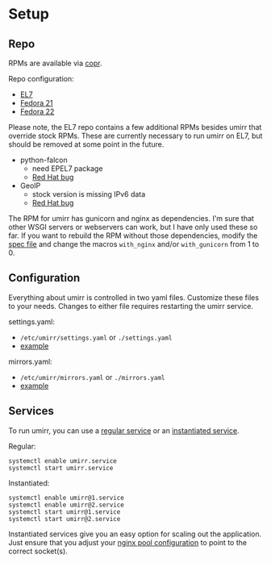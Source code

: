 # Setup

## Repo

RPMs are available via [copr](https://copr.fedoraproject.org/coprs/carlgeorge/umirr/).

Repo configuration:
* [EL7](https://copr.fedoraproject.org/coprs/carlgeorge/umirr/repo/epel-7/carlgeorge-umirr-epel-7.repo)
* [Fedora 21](https://copr.fedoraproject.org/coprs/carlgeorge/umirr/repo/fedora-21/carlgeorge-umirr-fedora-21.repo)
* [Fedora 22](https://copr.fedoraproject.org/coprs/carlgeorge/umirr/repo/fedora-22/carlgeorge-umirr-fedora-22.repo)

Please note, the EL7 repo contains a few additional RPMs besides umirr that override stock RPMs.  These are currently necessary to run umirr on EL7, but should be removed at some point in the future.

* python-falcon
    * need EPEL7 package
    * [Red Hat bug](https://bugzilla.redhat.com/show_bug.cgi?id=1158971)
* GeoIP
    * stock version is missing IPv6 data
    * [Red Hat bug](https://bugzilla.redhat.com/show_bug.cgi?id=1201857)

The RPM for umirr has gunicorn and nginx as dependencies.  I'm sure that other WSGI servers or webservers can work, but I have only used these so far.  If you want to rebuild the RPM without those dependencies, modify the [spec file](contrib/umirr.spec) and change the macros `with_nginx` and/or `with_gunicorn` from 1 to 0.

## Configuration

Everything about umirr is controlled in two yaml files.  Customize these files to your needs.  Changes to either file requires restarting the umirr service.

settings.yaml:
* `/etc/umirr/settings.yaml` or `./settings.yaml`
* [example](example-configs/settings.yaml)

mirrors.yaml:
* `/etc/umirr/mirrors.yaml` or `./mirrors.yaml`
* [example](example-configs/mirrors.yaml)

## Services

To run umirr, you can use a [regular service](http://www.freedesktop.org/software/systemd/man/systemd.service.html) or an [instantiated service](http://0pointer.de/blog/projects/instances.html).

Regular:
```
systemctl enable umirr.service
systemctl start umirr.service
```

Instantiated:
```
systemctl enable umirr@1.service
systemctl enable umirr@2.service
systemctl start umirr@1.service
systemctl start umirr@2.service
```

Instantiated services give you an easy option for scaling out the application.  Just ensure that you adjust your [nginx pool configuration](contrib/umirr.nginx#L9-L16) to point to the correct socket(s).
